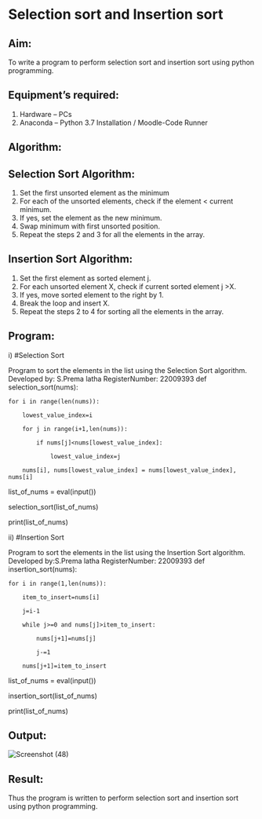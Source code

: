 # Selection sort and Insertion sort
## Aim:
To write a program to perform selection sort and insertion sort using python programming.
## Equipment’s required:
1.	Hardware – PCs
2.	Anaconda – Python 3.7 Installation / Moodle-Code Runner
## Algorithm:
## Selection Sort Algorithm:
1.	Set the first unsorted element as the minimum
2.	For each of the unsorted elements, check if the element < current minimum.
3.	If yes, set the element as the new minimum.
4.	Swap minimum with first unsorted position.
5.	Repeat the steps 2 and 3 for all the elements in the array.
## Insertion Sort Algorithm:
1.	Set the first element as sorted element j.
2.	For each unsorted element X, check if current sorted element j >X.
3.	If yes, move sorted element to the right by 1.
4.	Break the loop and insert X.
5.	Repeat the steps 2 to 4 for sorting all the elements in the array.
## Program:
i)	#Selection Sort

Program to sort the elements in the list using the Selection Sort algorithm.
Developed by: S.Prema latha
RegisterNumber: 22009393
def selection_sort(nums):

    for i in range(len(nums)):
    
        lowest_value_index=i
        
        for j in range(i+1,len(nums)):
        
            if nums[j]<nums[lowest_value_index]:
            
                lowest_value_index=j
                
        nums[i], nums[lowest_value_index] = nums[lowest_value_index], nums[i]        
    
    
    
    
    
list_of_nums = eval(input())

selection_sort(list_of_nums)

print(list_of_nums)










ii)	#Insertion Sort


Program to sort the elements in the list using the Insertion Sort algorithm.
Developed by:S.Prema latha
RegisterNumber: 22009393
def insertion_sort(nums):

    for i in range(1,len(nums)):
    
        item_to_insert=nums[i]
        
        j=i-1
        
        while j>=0 and nums[j]>item_to_insert:
        
            nums[j+1]=nums[j]
            
            j-=1
            
        nums[j+1]=item_to_insert
    
   
    
    
    
list_of_nums = eval(input())

insertion_sort(list_of_nums)

print(list_of_nums)














## Output:
![Screenshot (48)](https://user-images.githubusercontent.com/120620842/214129412-f6b52c7c-7a13-4cae-9099-0e00d6e8f4d0.png)


## Result:
Thus the program is written to perform selection sort and insertion sort using python programming.
